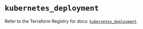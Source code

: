 # `kubernetes_deployment`

Refer to the Terraform Registry for docs: [`kubernetes_deployment`](https://registry.terraform.io/providers/hashicorp/kubernetes/2.33.0/docs/resources/deployment).
